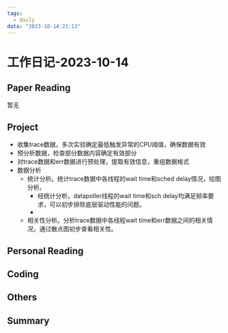 ```yaml
---
tags:
  - daily
data: "2023-10-14:21:13"
---
```

# 工作日记-2023-10-14
## Paper Reading
暂无
## Project
- 收集trace数据，多次实验确定最低触发异常的CPU阈值，确保数据有效
- 预分析数据，检查部分数据内容确定有效部分
- 对trace数据和err数据进行预处理，提取有效信息，重组数据格式
- 数据分析
	- 统计分析。统计trace数据中各线程的wait time和sched delay情况，绘图分析。
		- 经统计分析，datapoller线程的wait time和sch delay均满足频率要求，可以初步排除底层驱动性能的问题。
		- 
	- 相关性分析。分析trace数据中各线程wait time和err数据之间的相关情况，通过散点图初步查看相关性。
## Personal Reading
## Coding
## Others
## Summary
